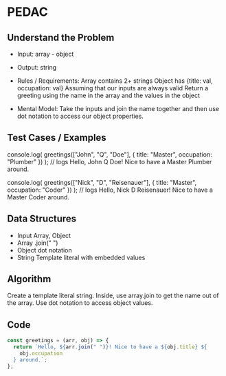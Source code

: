 # PEDAC

## Understand the Problem

- Input:
  array - object

- Output:
  string

- Rules / Requirements:
  Array contains 2+ strings
  Object has {title: val, occupation: val}
  Assuming that our inputs are always valid
  Return a greeting using the name in the array and the values in the object

- Mental Model:
  Take the inputs and join the name together and then use dot notation to access our object properties.

## Test Cases / Examples

console.log(
greetings(["John", "Q", "Doe"], { title: "Master", occupation: "Plumber" })
);
// logs Hello, John Q Doe! Nice to have a Master Plumber around.

console.log(
greetings(["Nick", "D", "Reisenauer"], { title: "Master", occupation: "Coder" })
);
// logs Hello, Nick D Reisenauer! Nice to have a Master Coder around.

## Data Structures

- Input
  Array, Object
- Array
  .join(" ")
- Object
  dot notation
- String
  Template literal with embedded values

## Algorithm

Create a template literal string.
Inside, use array.join to get the name out of the array.
Use dot notation to access object values.

## Code

```js
const greetings = (arr, obj) => {
  return `Hello, ${arr.join(" ")}! Nice to have a ${obj.title} ${
    obj.occupation
  } around.`;
};
```
